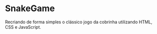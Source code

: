 # SnakeGame
Recriando de forma simples o clássico jogo da cobrinha utilizando HTML, CSS e JavaScript.
